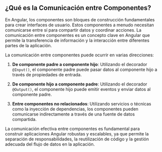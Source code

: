 ## ¿Qué es la Comunicación entre Componentes?

En Angular, los componentes son bloques de construcción fundamentales para crear interfaces de usuario. Estos componentes a menudo necesitan comunicarse entre sí para compartir datos y coordinar acciones. La comunicación entre componentes es un concepto clave en Angular que permite la transferencia de información y la interacción entre diferentes partes de la aplicación.

La comunicación entre componentes puede ocurrir en varias direcciones:

1. **De componente padre a componente hijo**: Utilizando el decorador `@Input()`, el componente padre puede pasar datos al componente hijo a través de propiedades de entrada.

2. **De componente hijo a componente padre**: Utilizando el decorador `@Output()`, el componente hijo puede emitir eventos y enviar datos al componente padre.

3. **Entre componentes no relacionados**: Utilizando servicios o técnicas como la inyección de dependencias, los componentes pueden comunicarse indirectamente a través de una fuente de datos compartida.

La comunicación efectiva entre componentes es fundamental para construir aplicaciones Angular robustas y escalables, ya que permite la separación de responsabilidades, la reutilización de código y la gestión adecuada del flujo de datos en la aplicación.